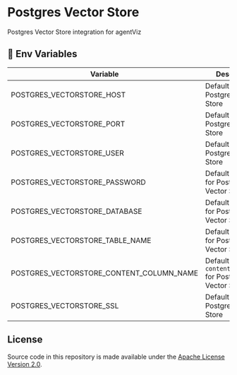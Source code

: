 # Postgres Vector Store

Postgres Vector Store integration for agentViz

## 🌱 Env Variables

| Variable                                 | Description                                           | Type    | Default     |
| ---------------------------------------- | ----------------------------------------------------- | ------- | ----------- |
| POSTGRES_VECTORSTORE_HOST                | Default `host` for Postgres Vector Store              | String  |             |
| POSTGRES_VECTORSTORE_PORT                | Default `port` for Postgres Vector Store              | Number  | 5432        |
| POSTGRES_VECTORSTORE_USER                | Default `user` for Postgres Vector Store              | String  |             |
| POSTGRES_VECTORSTORE_PASSWORD            | Default `password` for Postgres Vector Store          | String  |             |
| POSTGRES_VECTORSTORE_DATABASE            | Default `database` for Postgres Vector Store          | String  |             |
| POSTGRES_VECTORSTORE_TABLE_NAME          | Default `tableName` for Postgres Vector Store         | String  | documents   |
| POSTGRES_VECTORSTORE_CONTENT_COLUMN_NAME | Default `contentColumnName` for Postgres Vector Store | String  | pageContent |
| POSTGRES_VECTORSTORE_SSL                 | Default `ssl` for Postgres Vector Store               | Boolean | false       |

## License

Source code in this repository is made available under the [Apache License Version 2.0](https://github.com/agentVizAI/agentViz/blob/master/LICENSE.md).
